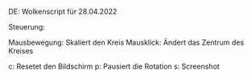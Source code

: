 DE:
Wolkenscript für 28.04.2022

Steuerung:

Mausbewegung: Skaliert den Kreis
Mausklick: Ändert das Zentrum des Kreises

c: Resetet den Bildschirm
p: Pausiert die Rotation
s: Screenshot
